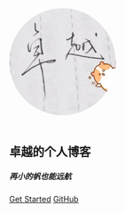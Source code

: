 <!-- _coverpage.md --> 

<img src="images/logo.jpg" alt="logo" style="border-radius: 50%;zoom:30%;" /> 



</br>

</br>

##  卓越的个人博客 

##### 再小的帆也能远航

[Get Started](#headline) [GitHub](https://github.com/9486983)
